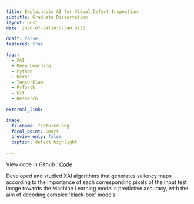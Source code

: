 ```yaml
---
title: Explainable AI for Visual Defect Inspection
subtitle: Graduate Dissertation
layout: post
date: 2020-07-24T18:07:40.013Z

draft: false
featured: true

tags:
  - XAI
  - Deep Learning
  - Python
  - Keras
  - TensorFlow
  - PyTorch
  - Git 
  - Research
  
external_link: 

image:
  filename: featured.png
  focal_point: Smart
  preview_only: false
  caption: defect highlight
  
---
```


View code in Github : [Code]([Code](https://github.com/smahesh2694/NEU_XAI/))

Developed and studied XAI algorithms that generates saliency maps according to the importance of each corresponding pixels of the input test image towards the Machine Learning model's predictive accuracy, with the aim of decoding complex 'black-box' models.


